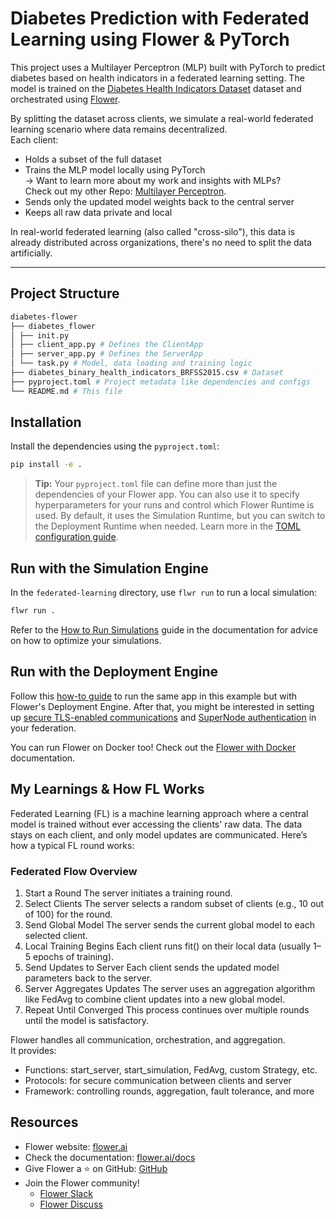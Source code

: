 # Diabetes Prediction with Federated Learning using Flower & PyTorch
This project uses a Multilayer Perceptron (MLP) built with PyTorch to predict diabetes based on health indicators in a federated learning setting. 
The model is trained on the [Diabetes Health Indicators Dataset](https://www.kaggle.com/datasets/alexteboul/diabetes-health-indicators-dataset) dataset and orchestrated using [Flower](https://flower.ai/).

By splitting the dataset across clients, we simulate a real-world federated learning scenario where data remains decentralized.\
Each client:
- Holds a subset of the full dataset
- Trains the MLP model locally using PyTorch \
  -> Want to learn more about my work and insights with MLPs? \
  Check out my other Repo:  [Multilayer Perceptron](https://github.com/ginasixt/Multilayer-Perceptron.git).
- Sends only the updated model weights back to the central server
- Keeps all raw data private and local

In real-world federated learning (also called "cross-silo"), this data is already distributed across organizations, there's no need to split the data artificially.

---

## Project Structure

```bash
diabetes-flower
├── diabetes_flower
│ ├── init.py
│ ├── client_app.py # Defines the ClientApp
│ ├── server_app.py # Defines the ServerApp
│ └── task.py # Model, data loading and training logic
├── diabetes_binary_health_indicators_BRFSS2015.csv # Dataset
├── pyproject.toml # Project metadata like dependencies and configs
└── README.md # This file
```

## Installation

Install the dependencies using the `pyproject.toml`:

```bash
pip install -e .
```
> **Tip:** Your `pyproject.toml` file can define more than just the dependencies of your Flower app. You can also use it to specify hyperparameters for your runs and control which Flower Runtime is used. By default, it uses the Simulation Runtime, but you can switch to the Deployment Runtime when needed.
> Learn more in the [TOML configuration guide](https://flower.ai/docs/framework/how-to-configure-pyproject-toml.html).

## Run with the Simulation Engine

In the `federated-learning` directory, use `flwr run` to run a local simulation:

```bash
flwr run .
```

Refer to the [How to Run Simulations](https://flower.ai/docs/framework/how-to-run-simulations.html) guide in the documentation for advice on how to optimize your simulations.

## Run with the Deployment Engine

Follow this [how-to guide](https://flower.ai/docs/framework/how-to-run-flower-with-deployment-engine.html) to run the same app in this example but with Flower's Deployment Engine. After that, you might be interested in setting up [secure TLS-enabled communications](https://flower.ai/docs/framework/how-to-enable-tls-connections.html) and [SuperNode authentication](https://flower.ai/docs/framework/how-to-authenticate-supernodes.html) in your federation.

You can run Flower on Docker too! Check out the [Flower with Docker](https://flower.ai/docs/framework/docker/index.html) documentation.

## My Learnings & How FL Works
Federated Learning (FL) is a machine learning approach where a central model is trained without ever accessing the clients' raw data. The data stays on each client, and only model updates are communicated.
Here’s how a typical FL round works:

### Federated Flow Overview

1) Start a Round
The server initiates a training round.
2) Select Clients
The server selects a random subset of clients (e.g., 10 out of 100) for the round.
3) Send Global Model
The server sends the current global model to each selected client.
4) Local Training Begins
Each client runs fit() on their local data (usually 1–5 epochs of training).
5) Send Updates to Server
Each client sends the updated model parameters back to the server.
6) Server Aggregates Updates
The server uses an aggregation algorithm like FedAvg to combine client updates into a new global model.
7) Repeat Until Converged
This process continues over multiple rounds until the model is satisfactory.

Flower handles all communication, orchestration, and aggregation. \
It provides:
- Functions: start_server, start_simulation, FedAvg, custom Strategy, etc.
- Protocols: for secure communication between clients and server
- Framework: controlling rounds, aggregation, fault tolerance, and more

## Resources

- Flower website: [flower.ai](https://flower.ai/)
- Check the documentation: [flower.ai/docs](https://flower.ai/docs/)
- Give Flower a ⭐️ on GitHub: [GitHub](https://github.com/adap/flower)
- Join the Flower community!
  - [Flower Slack](https://flower.ai/join-slack/)
  - [Flower Discuss](https://discuss.flower.ai/)

